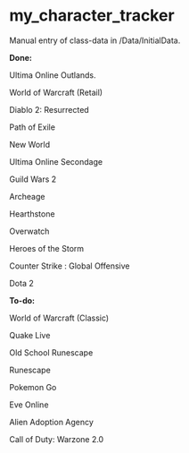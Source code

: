 # my_character_tracker

Manual entry of class-data in /Data/InitialData.

**Done:**

Ultima Online Outlands.

World of Warcraft (Retail)

Diablo 2: Resurrected

Path of Exile

New World

Ultima Online Secondage

Guild Wars 2

Archeage

Hearthstone

Overwatch

Heroes of the Storm

Counter Strike : Global Offensive

Dota 2

**To-do:**

World of Warcraft (Classic)

Quake Live

Old School Runescape

Runescape

Pokemon Go

Eve Online

Alien Adoption Agency

Call of Duty: Warzone 2.0
